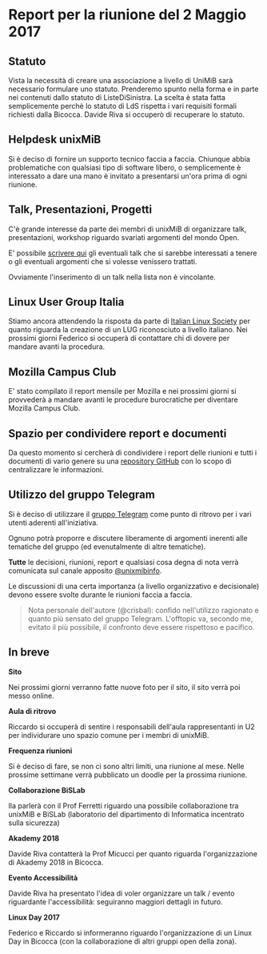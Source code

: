# Report per la riunione del 2 Maggio 2017

## Statuto

Vista la necessità di creare una associazione a livello di UniMiB sarà necessario formulare uno statuto. Prenderemo spunto nella forma e in parte nei contenuti dallo statuto di ListeDiSinistra. La scelta è stata fatta semplicemente perchè lo statuto di LdS rispetta i vari requisiti formali richiesti dalla Bicocca. Davide Riva si occuperò di recuperare lo statuto.

## Helpdesk unixMiB

Si è deciso di fornire un supporto tecnico faccia a faccia. Chiunque abbia problematiche con qualsiasi tipo di software libero, o semplicemente è interessato a dare una mano è invitato a presentarsi un'ora prima di ogni riunione.

## Talk, Presentazioni, Progetti

C'è grande interesse da parte dei membri di unixMiB di organizzare talk, presentazioni, workshop riguardo svariati argomenti del mondo Open. 

E' possibile [scrivere qui](https://public.etherpad-mozilla.org/p/zmGOq96ch3) gli eventuali talk che si sarebbe interessati a tenere o gli eventuali argomenti che si volesse venissero trattati. 

Ovviamente l'inserimento di un talk nella lista non è vincolante. 

## Linux User Group Italia

Stiamo ancora attendendo la risposta da parte di [Italian Linux Society](https://www.ils.org/) per quanto riguarda la creazione di un LUG riconosciuto a livello italiano. Nei prossimi giorni Federico si occuperà di contattare chi di dovere per mandare avanti la procedura.

## Mozilla Campus Club

E' stato compilato il report mensile per Mozilla e nei prossimi giorni si provvederà a mandare avanti le procedure burocratiche per diventare Mozilla Campus Club.

## Spazio per condividere report e documenti

Da questo momento si cercherà di condividere i report delle riunioni e tutti i documenti di vario genere su una [repository GitHub](https://github.com/unixMiB/documents) con lo scopo di centralizzare le informazioni.

## Utilizzo del gruppo Telegram

Si è deciso di utilizzare il [gruppo Telegram](https://t.me/unixmib) come punto di ritrovo per i vari utenti aderenti all'iniziativa. 

Ognuno potrà proporre e discutere liberamente di argomenti inerenti alle tematiche del gruppo (ed evenutalmente di altre tematiche). 

**Tutte** le decisioni, riunioni, report e qualsiasi cosa degna di nota verrà comunicata sul canale apposito [@unixmibinfo](https://t.me/unixmibinfo).

Le discussioni di una certa importanza (a livello organizzativo e decisionale) devono essere svolte durante le riunioni faccia a faccia.

> Nota personale dell'autore (@crisbal): confido nell'utilizzo ragionato e quanto più sensato del gruppo Telegram. L'offtopic va, secondo me, evitato il più possibile, il confronto deve essere rispettoso e pacifico.


## In breve

**Sito**

Nei prossimi giorni verranno fatte nuove foto per il sito, il sito verrà poi messo online. 

**Aula di ritrovo**

Riccardo si occuperà di sentire i responsabili dell'aula rappresentanti in U2 per individurare uno spazio comune per i membri di unixMiB. 

**Frequenza riunioni**

Si è deciso di fare, se non ci sono altri limiti, una riunione al mese. Nelle prossime settimane verrà pubblicato un doodle per la prossima riunione.

**Collaborazione BiSLab**

Ila parlerà con il Prof Ferretti riguardo una possibile collaborazione tra unixMiB e BiSLab (laboratorio del dipartimento di Informatica incentrato sulla sicurezza)

**Akademy 2018**

Davide Riva contatterà la Prof Micucci per quanto riguarda l'organizzazione di Akademy 2018 in Bicocca. 

**Evento Accessibilità**

Davide Riva ha presentato l'idea di voler organizzare un talk / evento riguardante l'accessibilità: seguiranno maggiori dettagli in futuro. 

**Linux Day 2017**

Federico e Riccardo si informeranno riguardo l'organizzazione di un Linux Day in Bicocca (con la collaborazione di altri gruppi open della zona).